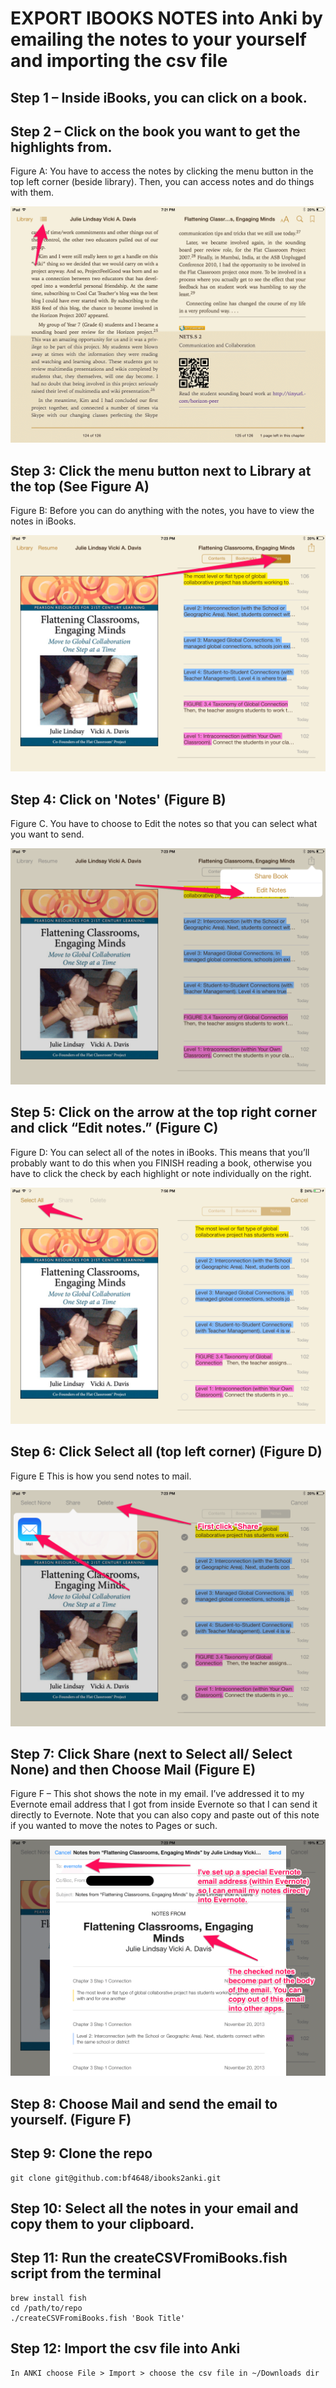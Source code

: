 # EXPORT IBOOKS NOTES into Anki by emailing the notes to your yourself and importing the csv file

## Step 1 – Inside iBooks, you can click on a book.

## Step 2 – Click on the book you want to get the highlights from.

Figure A: You have to access the notes by clicking the menu button in the top left corner (beside library). Then, you can access notes and do things with them.

![FigureA](pngs/2013-11-20-19.28.03.png)

## Step 3: Click the menu button next to Library at the top (See Figure A)

Figure B: Before you can do anything with the notes, you have to view the notes in iBooks.

![FigureB](pngs/2013-11-20-19.31.56.png)

## Step 4: Click on 'Notes' (Figure B)

Figure C. You have to choose to Edit the notes so that you can select what you want to send.

![FigureC](pngs/2013-11-20-19.33.01.png)

## Step 5: Click on the arrow at the top right corner and click “Edit notes.” (Figure C)

Figure D: You can select all of the notes in iBooks. This means that you’ll probably want to do this when you FINISH reading a book, otherwise you have to click the check by each highlight or note individually on the right.

![FigureD](pngs/2013-11-20-19.57.55.png)

## Step 6: Click Select all (top left corner) (Figure D)

Figure E This is how you send notes to mail.

![FigureE](pngs/2013-11-20-19.35.45.png)

## Step 7: Click Share (next to Select all/ Select None) and then Choose Mail (Figure E)

Figure F – This shot shows the note in my email. I’ve addressed it to my Evernote email address that I got from inside Evernote so that I can send it directly to Evernote.
Note that you can also copy and paste out of this note if you wanted to move the notes to Pages or such.

![FigureF](pngs/2013-11-20-19.38.19.png)

## Step 8: Choose Mail and send the email to yourself. (Figure F)

## Step 9: Clone the repo

```shell
git clone git@github.com:bf4648/ibooks2anki.git

```

## Step 10: Select all the notes in your email and copy them to your clipboard.

## Step 11: Run the createCSVFromiBooks.fish script from the terminal


```shell
brew install fish
cd /path/to/repo
./createCSVFromiBooks.fish 'Book Title'
```

## Step 12: Import the csv file into Anki

```shell
In ANKI choose File > Import > choose the csv file in ~/Downloads dir
```
